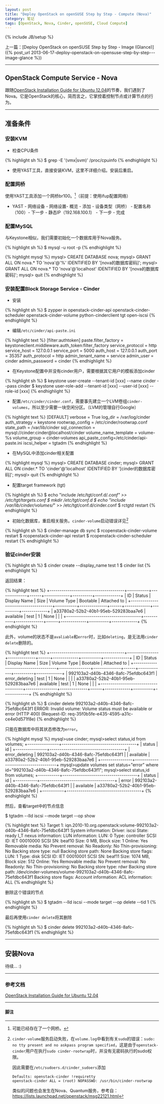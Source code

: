 ```yaml
---
layout: post
title: "Deploy OpenStack on openSUSE Step by Step - Compute (Nova)"
category: 笔记
tags: [OpenStack, Nova, Cinder, openSUSE, Cloud Compute]
---
```

{% include JB/setup %}

上一篇：[Deploy OpenStack on openSUSE Step by Step - Image (Glance)]({% post_url 2013-06-17-deploy-openstack-on-opensuse-step-by-step---image-glance %})

---

## OpenStack Compute Service - Nova

跟随[OpenStack Installation Guide for Ubuntu 12.04][]的节奏，我们遇到了Nova。它是OpenStack的核心，简而言之，它掌控着控制节点或计算节点的行为。

---

## 准备条件

### 安装KVM

- 检查CPU条件

{% highlight sh %}
$ grep -E '(vmx|svm)' /proc/cpuinfo
{% endhighlight %}

- 使用YAST工具，直接安装KVM，这里不详细介绍。安装后重启。

### 配置网桥

使用YAST工具添加一个网桥br100。[^1]（前提：使用ifup配置网络）

- YAST - 网络设备 - 网络设置- 概览 - 添加 - 设备类型（网桥） - 配置名称（100）- 下一步 - 静态IP（192.168.100.1） - 下一步 - 完成

### 配置MySQL

与Keystone相似，我们需要初始化一个数据库用于Nova服务。

{% highlight sh %}
$ mysql -u root -p
{% endhighlight %}

{% highlight mysql %}
mysql> CREATE DATABASE nova;
mysql> GRANT ALL ON nova.* TO 'nova'@'%' IDENTIFIED BY '[nova的数据库密码]';
mysql> GRANT ALL ON nova.* TO 'nova'@'localhost' IDENTIFIED BY '[nova的数据库密码]';
mysql> quit
{% endhighlight %}

### 安装配置Block Storage Service - Cinder

- 安装

{% highlight sh %}
$ zypper in openstack-cinder-api openstack-cinder-scheduler openstack-cinder-volume python-cinderclient tgt open-iscsi
{% endhighlight %}

- 编辑`/etc/cinder/api-paste.ini`

{% highlight text %}
[filter:authtoken]
paste.filter_factory = keystoneclient.middleware.auth_token:filter_factory
service_protocol = http
service_host = 127.0.0.1
service_port = 5000
auth_host = 127.0.0.1
auth_port = 35357
auth_protocol = http
admin_tenant_name = service
admin_user = cinder
admin_password = cinder
{% endhighlight %}

- 在Keystone配置中并没有cinder用户，需要根据其它用户的模板添加cinder

{% highlight sh %}
$ keystone user-create --tenant-id [xxx] --name cinder --pass cinder
$ keystone user-role-add --tenant-id [xxx] --user-id [xxx] --role-id [xxx]
{% endhighlight %}

- 配置`/etc/cinder/cinder.conf`，需要事先建立一个LVM卷组`cinder-volumes`，所以至少需要一块空闲分区。（LVM的管理自行Google）

{% highlight text %}
[DEFAULT]
verbose = True 
log_dir = /var/log/cinder
auth_strategy = keystone
rootwrap_config = /etc/cinder/rootwrap.conf
state_path = /var/lib/cinder
sql_connection = mysql://cinder:cinder@localhost/cinder
volume_name_template = volume-%s
volume_group = cinder-volumes
api_paste_config=/etc/cinder/api-paste.ini
iscsi_helper = tgtadm
{% endhighlight %}

- 在MySQL中添加cinder相关配置

{% highlight mysql %}
mysql> CREATE DATABASE cinder;
mysql> GRANT ALL ON cinder.* TO 'cinder'@'localhost' IDENTIFIED BY '[cinder的数据库密码]';
mysql> quit
{% endhighlight %}

- 配置target framework (tgt)

{% highlight sh %}
$ echo "include /etc/tgt/conf.d/*.conf" >> /etc/tgt/targets.conf
$ mkdir /etc/tgt/conf.d
$ echo "include /var/lib/cinder/volumes/*" >> /etc/tgt/conf.d/cinder.conf
$ rctgtd restart
{% endhighlight %}

- 初始化数据库，重启相关服务。`cinder-volume`启动错误详见[^2]

{% highlight sh %}
$ cinder-manage db sync
$ rcopenstack-cinder-volume restart
$ rcopenstack-cinder-api restart
$ rcopenstack-cinder-scheduler restart
{% endhighlight %}

### 验证cinder安装

{% highlight sh %}
$ cinder create --display_name test 1
$ cinder list
{% endhighlight %}

返回结果：

{% highlight text %}
+--------------------------------------+-----------+--------------+------+-------------+----------+-------------+
|                  ID                  |   Status  | Display Name | Size | Volume Type | Bootable | Attached to |
+--------------------------------------+-----------+--------------+------+-------------+----------+-------------+
| a33780a2-52b2-40b1-95eb-529283baa7e6 | available |     test     |  1   |     None    |          |             |
+--------------------------------------+-----------+--------------+------+-------------+----------+-------------+
{% endhighlight %}

此外，volume的状态不是`avaliable`和`error`时，比如`deleting`，是无法用`cinder delete`删除的。

{% highlight text %}
+--------------------------------------+----------------+--------------+------+-------------+----------+-------------+
|                  ID                  |     Status     | Display Name | Size | Volume Type | Bootable | Attached to |
+--------------------------------------+----------------+--------------+------+-------------+----------+-------------+
| 992103a2-d40b-4346-8afc-75efdbc643f1 | error_deleting |     test     |  1   |     None    |          |             |
| a33780a2-52b2-40b1-95eb-529283baa7e6 |   available    |     test     |  1   |     None    |          |             |
+--------------------------------------+----------------+--------------+------+-------------+----------+-------------+
{% endhighlight %}

{% highlight sh %}
$ cinder delete 992103a2-d40b-4346-8afc-75efdbc643f1
ERROR: Invalid volume: Volume status must be available or error (HTTP 400) (Request-ID: req-35f0b5fe-e435-4595-a31c-ce4e0d571f8e)
{% endhighlight %}

只能在数据库中将其状态修改为`error`。

{% highlight mysql %}
mysql>use cinder;
mysql>select status,id from volumes;
+----------------+--------------------------------------+
| status         | id                                   |
+----------------+--------------------------------------+
| error_deleting | 992103a2-d40b-4346-8afc-75efdbc643f1 |
| available      | a33780a2-52b2-40b1-95eb-529283baa7e6 |
+----------------+--------------------------------------+
mysql>update volumes set status="error" where id="992103a2-d40b-4346-8afc-75efdbc643f1";
mysql>select status,id from volumes;
+-----------+--------------------------------------+
| status    | id                                   |
+-----------+--------------------------------------+
| error     | 992103a2-d40b-4346-8afc-75efdbc643f1 |
| available | a33780a2-52b2-40b1-95eb-529283baa7e6 |
+-----------+--------------------------------------+
{% endhighlight %}

然后，查看target中的节点信息

$ tgtadm --lld iscsi --mode target --op show

{% highlight text %}
Target 1: iqn.2010-10.org.openstack:volume-992103a2-d40b-4346-8afc-75efdbc643f1
	System information:
		Driver: iscsi
		State: ready
	I_T nexus information:
	LUN information:
		LUN: 0
			Type: controller
			SCSI ID: IET     00010000
			SCSI SN: beaf10
			Size: 0 MB, Block size: 1
			Online: Yes
			Removable media: No
			Prevent removal: No
			Readonly: No
			Thin-provisioning: No
			Backing store type: null
			Backing store path: None
			Backing store flags:
		LUN: 1
			Type: disk
			SCSI ID: IET     00010001
			SCSI SN: beaf11
			Size: 1074 MB, Block size: 512
			Online: Yes
			Removable media: No
			Prevent removal: No
			Readonly: No
			Thin-provisioning: No
			Backing store type: rdwr
			Backing store path: /dev/cinder-volumes/volume-992103a2-d40b-4346-8afc-75efdbc643f1
			Backing store flags:
	Account information:
	ACL information:
		ALL
{% endhighlight %}

删除这个错误的节点

{% highlight sh %}
$ tgtadm --lld iscsi --mode target --op delete --tid 1
{% endhighlight %}

最后再使用`cinder delete`将其删除

{% highlight sh %}
$ cinder delete 992103a2-d40b-4346-8afc-75efdbc643f1
{% endhighlight %}

---

## 安装Nova

待续... :)

---

### 参考文档

[OpenStack Installation Guide for Ubuntu 12.04][]

---

#### 脚注

[^1]: 可能已经存在了一个网桥。

[^2]: `cinder-volume`服务启动失败，在`volume.log`中看到有关`sudo`的错误：`sudo: no tty present and no askpass program specified`，这是由于`openstack-cinder`用户在执行`sudo cinder-rootwrap`时，并没有无密码执行的sudo权限。

	因此需要在`/etc/sudoers.d/cinder_sudoers`添加

		Defaults: openstack-cinder !requiretty
		openstack-cinder ALL = (root) NOPASSWD: /usr/bin/cinder-rootwrap

	类似的问题也会发生在Nova、Quantum服务，参考自：<https://lists.launchpad.net/openstack/msg22121.html>


[OpenStack Installation Guide for Ubuntu 12.04]: http://docs.openstack.org/grizzly/openstack-compute/install/apt/content/
